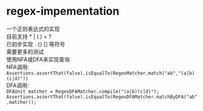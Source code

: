 # regex-impementation

一个正则表达式的实现  
目前支持 *  |  ( ) + ?  
已初步实现 . {} [] 等符号  
需要更多的测试  
使用NFA或DFA来实现查询  
NFA调用:  
`Assertions.assertThat(false).isEqualTo(RegexMatcher.match("ab","(a|b)(c|d)"))`  
DFA调用:  
``DFAUnit matcher = RegexDFAMatcher.compile("(a|b)(c|d)");``  
``Assertions.assertThat(false).isEqualTo(RegexDFAMatcher.matchByDFA("ab",matcher));``

